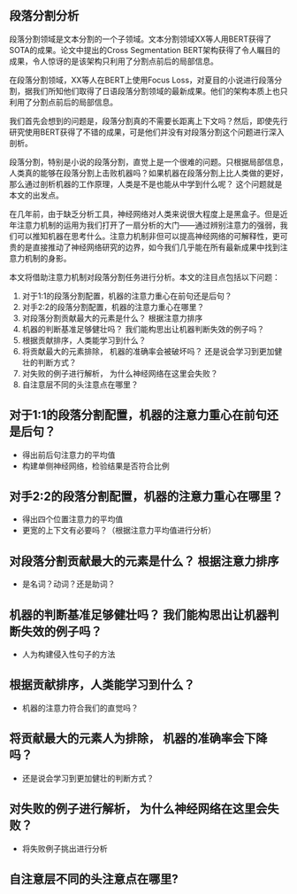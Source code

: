 ## 段落分割分析

段落分割领域是文本分割的一个子领域。文本分割领域XX等人用BERT获得了SOTA的成果。论文中提出的Cross Segmentation BERT架构获得了令人瞩目的成果，令人惊讶的是该架构只利用了分割点前后的局部信息。

在段落分割领域，XX等人在BERT上使用Focus Loss，对夏目的小说进行段落分割，据我们所知他们取得了日语段落分割领域的最新成果。他们的架构本质上也只利用了分割点前后的局部信息。

我们首先会想到的问题是，段落分割真的不需要长距离上下文吗？然后，即使先行研究使用BERT获得了不错的成果，可是他们并没有对段落分割这个问题进行深入剖析。

段落分割，特别是小说的段落分割，直觉上是一个很难的问题。只根据局部信息，人类真的能够在段落分割上击败机器吗？如果机器在段落分割上比人类做的更好，那么通过剖析机器的工作原理，人类是不是也能从中学到什么呢？ 这个问题就是本文的出发点。

在几年前，由于缺乏分析工具，神经网络对人类来说很大程度上是黑盒子。但是近年注意力机制的运用为我们打开了一扇分析的大门——通过辨别注意力的强弱，我们可以推知机器在思考什么。注意力机制非但可以提高神经网络的可解释性，更可贵的是直接推动了神经网络研究的边界，如今我们几乎能在所有最新成果中找到注意力机制的身影。

本文将借助注意力机制对段落分割任务进行分析。本文的注目点包括以下问题：

1. 对于1:1的段落分割配置，机器的注意力重心在前句还是后句？
2. 对手2:2的段落分割配置，机器的注意力重心在哪里？
3. 对段落分割贡献最大的元素是什么？ 根据注意力排序
4. 机器的判断基准足够健壮吗？ 我们能构思出让机器判断失效的例子吗？
5. 根据贡献排序，人类能学习到什么？
6. 将贡献最大的元素排除， 机器的准确率会被破坏吗？ 还是说会学习到更加健壮的判断方式？
7. 对失败的例子进行解析， 为什么神经网络在这里会失败？
8. 自注意层不同的头注意点在哪里？

## 对于1:1的段落分割配置，机器的注意力重心在前句还是后句？
* 得出前后句注意力的平均值
* 构建单侧神经网络，检验结果是否符合比例

## 对手2:2的段落分割配置，机器的注意力重心在哪里？
* 得出四个位置注意力的平均值
* 更宽的上下文有必要吗？（根据注意力平均值进行分析）

## 对段落分割贡献最大的元素是什么？ 根据注意力排序
* 是名词？动词？还是助词？

## 机器的判断基准足够健壮吗？ 我们能构思出让机器判断失效的例子吗？
* 人为构建侵入性句子的方法

## 根据贡献排序，人类能学习到什么？
* 机器的注意力符合我们的直觉吗？

## 将贡献最大的元素人为排除， 机器的准确率会下降吗？ 
* 还是说会学习到更加健壮的判断方式？

## 对失败的例子进行解析， 为什么神经网络在这里会失败？
* 将失败例子挑出进行分析

## 自注意层不同的头注意点在哪里?
